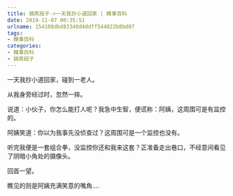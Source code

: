 ```yaml
---
title: 搞笑段子->一天我抄小道回家 | 糗事百科
date: 2019-11-07 00:35:51
urlname: 154108dbd83340d4ddff544022b8bd07
tags: 
- 糗事百科
categories:
- 糗事百科
- 搞笑段子
---
```

一天我抄小道回家，碰到一老人。

从我身旁经过时，忽然一摔。

说道：小伙子，你怎么能打人呢？我急中生智，便谎称：阿姨，这周围可是有监控的。

阿姨笑道：你以为我事先没侦查过？这周围可是一个监控也没有。

听完我便是一套组合拳，没监控你还和我来这套？正准备走出巷口，不经意间看见了阴暗小角处的摄像头。

回首一望。

瞧见的则是阿姨充满笑意的嘴角....


